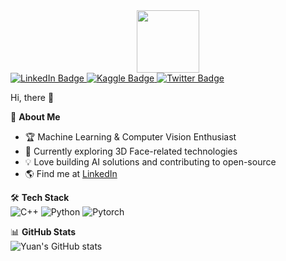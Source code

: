 <div id="header" align="center">
  <img src="https://media4.giphy.com/media/v1.Y2lkPTc5MGI3NjExZjBscHg4ZmdzYnNyYWZ1am1xaHdnb3RzbTBvNnQ1bGJyY283ZzU1ZCZlcD12MV9pbnRlcm5hbF9naWZfYnlfaWQmY3Q9cw/6FT3QE3AJMfwJDZBNr/giphy.gif" width="100"/>
</div>
<div id="badges">
  <a href="https://www.linkedin.com/in/yuan-lin-6915a7a4/">
    <img src="https://img.shields.io/badge/LinkedIn-blue?style=for-the-badge&logo=linkedin&logoColor=white" alt="LinkedIn Badge"/>
  </a>
  <a href="https://www.kaggle.com/yuanlin08">
    <img src="https://img.shields.io/badge/Kaggle-blue?style=for-the-badge&logo=Kaggle&logoColor=white" alt="Kaggle Badge"/>
  </a>
  <a href="your-twitter-URL">
    <img src="https://img.shields.io/badge/Twitter-blue?style=for-the-badge&logo=twitter&logoColor=white" alt="Twitter Badge"/>
  </a>
</div>

Hi, there 👋

🚀 **About Me**  
- 🏆 Machine Learning & Computer Vision Enthusiast  
- 📖 Currently exploring 3D Face-related technologies  
- 💡 Love building AI solutions and contributing to open-source  
- 🌎 Find me at [LinkedIn](your-linkedin-url)

🛠 **Tech Stack**  
![C++](https://img.shields.io/badge/C++-00599C?style=flat&logo=cplusplus&logoColor=white)
![Python](https://img.shields.io/badge/Python-3776AB?style=flat&logo=python&logoColor=white)
![Pytorch](https://img.shields.io/badge/PyTorch-EE4C2C?style=flat&logo=pytorch&logoColor=white)

📊 **GitHub Stats**  
![Yuan's GitHub stats](https://github-readme-stats.vercel.app/api?username=linyuanthocr&show_icons=true&theme=dracula)
